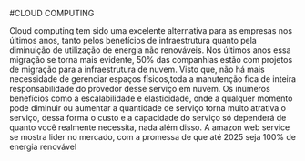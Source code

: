  #CLOUD COMPUTING

  Cloud computing tem sido uma excelente alternativa para as empresas
nos últimos anos, tanto pelos benefícios de infraestrutura quanto pela diminuição de utilização de energia não renováveis.
   Nos últimos anos essa migração se torna mais evidente, 50% das    companhias estão com projetos de migração para a infraestrutura de nuvem. Visto que, não há mais necessidade de gerenciar espaços físicos,toda a manutenção fica de inteira responsabilidade do provedor desse serviço em nuvem.
   Os inúmeros benefícios como a escalabilidade e elasticidade, onde a qualquer momento pode diminuir ou aumentar a quantidade de serviço torna muito atrativa o serviço, dessa forma o custo e a capacidade do serviço só dependerá de quanto você realmente necessita, nada além disso. 
   A amazon web service se mostra lider no mercado, com a promessa de que até 2025 seja 100% de energia renovável
